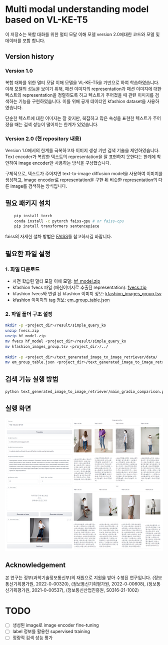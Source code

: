 # Multi modal understanding model based on VL-KE-T5
이 저장소는 복합 대화를 위한 멀티 모달 이해 모델 version 2.0에대한 코드와 모델 및 데이터를 포함 합니다.
## Version history
### Version 1.0
복합 대화를 위한 멀티 모달 이해 모델을 VL-KE-T5을 기반으로 하여 학습하였습니다.
이해 모델의 성능을 보이기 위해, 패션 이미지의 representation과 패션 이미지에 대한 텍스트의 representation을 
정렬하도록 하고 텍스트가 주어졌을 때 관련 이미지를 검색하는 기능을 구현하였습니다.
이를 위해 공개 데이터인 kfashion dataset을 사용하였습니다.

단순한 텍스트에 대한 이미지는 잘 찾지만, 복잡하고 많은 속성을 표현한 텍스트가 주어졌을 때는 검색 성능이 떨어지는 한계가 있었습니다.

### Version 2.0 (현 repository 내용)
Version 1.0에서의 한계를 극복하고자 이미지 생성 기반 검색 기술을 제안하였습니다. Text encoder가 복잡한 텍스트의 representation을 잘 표현하지 못한다는 한계에 착안하여 image encoder만 사용하는 방식을 구상했습니다.

구체적으로, 텍스트가 주어지면 text-to-image diffusion model을 사용하여 이미지를 생성하고, image encoder로 representation을 구한 뒤 비슷한 representation의 다른 image를 검색하는 방식입니다.
                

## 필요 패키지 설치

```bash
    pip install torch
    conda install -c pytorch faiss-gpu # or faiss-cpu
    pip install transformers sentencepiece
```

faiss의 자세한 설차 방법은 [FAISS](https://github.com/facebookresearch/faiss/blob/main/INSTALL.md)를 참고하시길 바랍니다.

## 필요한 파일 설정
### 1. 파일 다운로드
- 사전 학습된 멀티 모달 이해 모델: [hf_model.zip](https://drive.google.com/file/d/1OegOe60tNlcmq4b0kF5vcDax27q5_D6n/view?usp=sharing)
- kfashion fvecs 파일 (패션이미지로 추출된 representation): [fvecs.zip](https://drive.google.com/file/d/11ogSDF8kb6lJIEXydbA0lt6-uxgTyx3x/view?usp=sharing)
- kfashion fvecs와 연결 된 kfashion 이미지 정보: [kfashion_images_group.tsv](https://drive.google.com/file/d/1d1VKIJ8Ow1sQFF4aPJJm3cgxPdvN1RNd/view?usp=sharing)
- kfashion 이미지의 tag 정보: [em_group_table.json](https://drive.google.com/file/d/1FsvvOrON8AvdCKaXbTUwbGUq-MgBgp3j/view?usp=sharing)
### 2. 파일 폴더 구조 설정
```bash
mkdir -p <project_dir>/result/simple_query_ko
unzip fvecs.zip
unzip hf_model.zip
mv fvecs hf_model <project_dir>/result/simple_query_ko
mv kfashion_images_group.tsv <project_dir>/../

mkdir -p <project_dir>/text_generated_image_to_image_retriever/data/
mv em_group_table.json <project_dir>/text_generated_image_to_image_retriever/data
```

## 검색 기능 실행 방법

```bash
python text_generated_image_to_image_retriever/main_gradio_comparison.py
```

## 실행 화면
![image retriever based on image generation](./images/screenshot.png)



## Acknowledgement

본 연구는 정부(과학기술정보통신부)의 재원으로 지원을 받아 수행된 연구입니다. (정보통신기획평가원, 2022-0-00320), (정보통신기획평가원, 2022-0-00608), (정보통신기획평가원, 2021-0-00537), (정보통신산업진흥원, S0316-21-1002)

# TODO

- [ ] 생성된 image로 image encoder fine-tuning
- [ ] label 정보를 활용한 supervised training
- [ ] 정량적 검색 성능 평가
